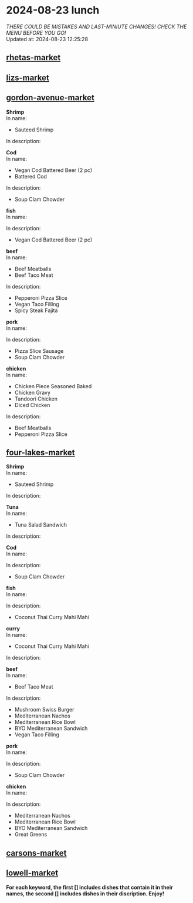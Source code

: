 # 2024-08-23 lunch  
*THERE COULD BE MISTAKES AND LAST-MINIUTE CHANGES! CHECK THE MENU BEFORE YOU GO!*  
Updated at: 2024-08-23 12:25:28  
## [rhetas-market](https://wisc-housingdining.nutrislice.com/menu/rhetas-market/lunch/2024-08-23)  
## [lizs-market](https://wisc-housingdining.nutrislice.com/menu/lizs-market/lunch/2024-08-23)  
## [gordon-avenue-market](https://wisc-housingdining.nutrislice.com/menu/gordon-avenue-market/lunch/2024-08-23)  
**Shrimp**  
In name:   
 - Sauteed Shrimp  
  
In description:   
  
**Cod**  
In name:   
 - Vegan Cod Battered Beer (2 pc)  
 - Battered Cod  
  
In description:   
 - Soup Clam Chowder  
  
**fish**  
In name:   
  
In description:   
 - Vegan Cod Battered Beer (2 pc)  
  
**beef**  
In name:   
 - Beef Meatballs  
 - Beef Taco Meat  
  
In description:   
 - Pepperoni Pizza Slice  
 - Vegan Taco Filling  
 - Spicy Steak Fajita  
  
**pork**  
In name:   
  
In description:   
 - Pizza Slice Sausage  
 - Soup Clam Chowder  
  
**chicken**  
In name:   
 - Chicken Piece Seasoned Baked  
 - Chicken Gravy  
 - Tandoori Chicken  
 - Diced Chicken  
  
In description:   
 - Beef Meatballs  
 - Pepperoni Pizza Slice  
  
## [four-lakes-market](https://wisc-housingdining.nutrislice.com/menu/four-lakes-market/lunch/2024-08-23)  
**Shrimp**  
In name:   
 - Sauteed Shrimp  
  
In description:   
  
**Tuna**  
In name:   
 - Tuna Salad Sandwich  
  
In description:   
  
**Cod**  
In name:   
  
In description:   
 - Soup Clam Chowder  
  
**fish**  
In name:   
  
In description:   
 - Coconut Thai Curry Mahi Mahi  
  
**curry**  
In name:   
 - Coconut Thai Curry Mahi Mahi  
  
In description:   
  
**beef**  
In name:   
 - Beef Taco Meat  
  
In description:   
 - Mushroom Swiss Burger  
 - Mediterranean Nachos  
 - Mediterranean Rice Bowl  
 - BYO Mediterranean Sandwich  
 - Vegan Taco Filling  
  
**pork**  
In name:   
  
In description:   
 - Soup Clam Chowder  
  
**chicken**  
In name:   
  
In description:   
 - Mediterranean Nachos  
 - Mediterranean Rice Bowl  
 - BYO Mediterranean Sandwich  
 - Great Greens  
  
## [carsons-market](https://wisc-housingdining.nutrislice.com/menu/carsons-market/lunch/2024-08-23)  
## [lowell-market](https://wisc-housingdining.nutrislice.com/menu/lowell-market/lunch/2024-08-23)  
  
**For each keyword, the first [] includes dishes that contain it in their names, the second [] includes dishes in their discription. Enjoy!**  
